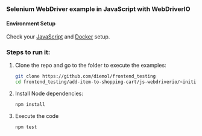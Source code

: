 ### Selenium WebDriver example in JavaScript with WebDriverIO

#### Environment Setup

Check your [JavaScript](https://github.com/diemol/frontend_testing#javascript) and [Docker](https://github.com/diemol/frontend_testing#docker) setup.

### Steps to run it:

1. Clone the repo and go to the folder to execute the examples:

    ```sh
    git clone https://github.com/diemol/frontend_testing
    cd frontend_testing/add-item-to-shopping-cart/js-webdriverio/<initial|complete>
    ```
1. Install Node dependencies:

    ```sh
    npm install
    ```
1. Execute the code

	```sh
	npm test
	```